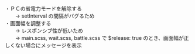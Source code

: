 ・ＰＣの省電力モードを解除する
<br>
　　-> setInterval の間隔がバグるため
<br>
・画面幅を調整する
<br>
　　-> レスポンシブ性が低いため
<br>
　　-> main.scss, wait.scss, battle.scss で $release: true のとき、画面幅が正しくない場合にメッセージを表示